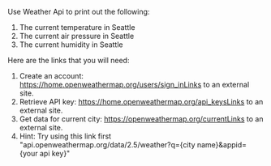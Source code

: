 Use Weather Api to print out the following:

1. The current temperature in Seattle
2. The current air pressure in Seattle
3. The current humidity in Seattle

Here are the links that you will need:

1. Create an account: https://home.openweathermap.org/users/sign_inLinks to an external site.
2. Retrieve API key: https://home.openweathermap.org/api_keysLinks to an external site.
3. Get data for current city: https://openweathermap.org/currentLinks to an external site.
4. Hint: Try using this link first "api.openweathermap.org/data/2.5/weather?q={city name}&appid={your api key}"
